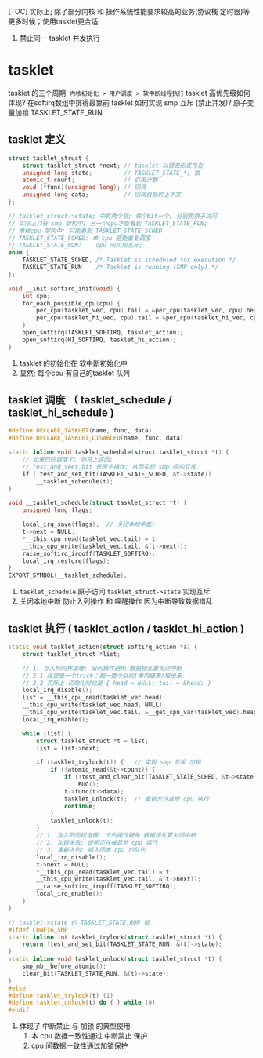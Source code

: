 [TOC]
实际上; 除了部分内核 和 操作系统性能要求较高的业务(协议栈 定时器)等
更多时候；使用tasklet更合适

1. 禁止同一 tasklet 并发执行
# tasklet
tasklet 的三个周期: `内核初始化 > 用户调度 > 软中断线程执行`
tasklet 高优先级如何体现? 在softirq数组中排得最靠前
tasklet 如何实现 smp 互斥 (禁止并发)?  原子变量加锁 TASKLET_STATE_RUN
## tasklet 定义
```c++
struct tasklet_struct {
    struct tasklet_struct *next; // tasklet 以链表形式存在
    unsigned long state;         // TASKLET_STATE_*; 锁
    atomic_t count;              // 引用计数
    void (*func)(unsigned long); // 回调
    unsigned long data;          // 回调自身的上下文
};

// tasklet_struct->state; 中有两个锁; 每个bit一个; 分别用原子访问
// 实际上只有 smp 架构中; 另一个cpu才能看到 TASKLET_STATE_RUN;
// 单核cpu 架构中; 只能看到 TASKLET_STATE_SCHED
// TASKLET_STATE_SCHED: 单 cpu 避免重复调度
// TASKLET_STATE_RUN:    cpu 间实现互斥; 
enum {
    TASKLET_STATE_SCHED, /* Tasklet is scheduled for execution */
    TASKLET_STATE_RUN    /* Tasklet is running (SMP only) */
};

void __init softirq_init(void) {
    int cpu;
    for_each_possible_cpu(cpu) {
        per_cpu(tasklet_vec, cpu).tail = &per_cpu(tasklet_vec, cpu).head;
        per_cpu(tasklet_hi_vec, cpu).tail = &per_cpu(tasklet_hi_vec, cpu).head;
    }
    open_softirq(TASKLET_SOFTIRQ, tasklet_action);
    open_softirq(HI_SOFTIRQ, tasklet_hi_action);
}
```
1. tasklet 的初始化在 软中断初始化中
2. 显然; 每个cpu 有自己的tasklet 队列

## tasklet 调度 （ tasklet_schedule / tasklet_hi_schedule )
```c++
#define DECLARE_TASKLET(name, func, data)
#define DECLARE_TASKLET_DISABLED(name, func, data)

static inline void tasklet_schedule(struct tasklet_struct *t) {
    // 如果已经调度了; 则马上返回;
    // test_and_seet_bit 是原子操作; 从而实现 smp 间的互斥
    if (!test_and_set_bit(TASKLET_STATE_SCHED, &t->state)) 
        __tasklet_schedule(t);
}

void __tasklet_schedule(struct tasklet_struct *t) {
    unsigned long flags;

    local_irq_save(flags);  // 关闭本地中断; 
    t->next = NULL;
    *__this_cpu_read(tasklet_vec.tail) = t;
    __this_cpu_write(tasklet_vec.tail, &(t->next));
    raise_softirq_irqoff(TASKLET_SOFTIRQ);
    local_irq_restore(flags);
}
EXPORT_SYMBOL(__tasklet_schedule);
```
1. `tasklet_schedule` 原子访问 `tasklet_struct->state` 实现互斥
2. 关闭本地中断 防止入列操作 和 唤醒操作 因为中断导致数据错乱

## tasklet 执行 ( tasklet_action / tasklet_hi_action )
```c++
static void tasklet_action(struct softirq_action *a) {
    struct tasklet_struct *list;

    // 1. 与入列同样道理; 出列操作避免 数据错乱要关闭中断
    // 2.1 这里是一个trick；把一整个队列(单向链表)取出来
    // 2.2 实际上 初始化时也是 { head = NULL; tail = &head; }
    local_irq_disable();
    list = __this_cpu_read(tasklet_vec.head);
    __this_cpu_write(tasklet_vec.head, NULL);
    __this_cpu_write(tasklet_vec.tail, &__get_cpu_var(tasklet_vec).head);
    local_irq_enable();

    while (list) {
        struct tasklet_struct *t = list;
        list = list->next;

        if (tasklet_trylock(t)) {   // 实现 smp 互斥 加锁
            if (!atomic_read(&t->count)) {
                if (!test_and_clear_bit(TASKLET_STATE_SCHED, &t->state)) // 重新允许本 cpu 调度
                    BUG();
                t->func(t->data);
                tasklet_unlock(t);  // 重新允许其他 cpu 执行
                continue;
            }
            tasklet_unlock(t);
        }
        // 1. 与入列同样道理; 出列操作避免 数据错乱要关闭中断
        // 2. 加锁失败; 说明正在被其他 cpu 运行
        // 3. 重新入列; 插入回本 cpu 的队列
        local_irq_disable(); 
        t->next = NULL;
        *__this_cpu_read(tasklet_vec.tail) = t;
        __this_cpu_write(tasklet_vec.tail, &(t->next));
        __raise_softirq_irqoff(TASKLET_SOFTIRQ);
        local_irq_enable();
    }
}

// tasklet->state 的 TASKLET_STATE_RUN 锁
#ifdef CONFIG_SMP
static inline int tasklet_trylock(struct tasklet_struct *t) {
	return !test_and_set_bit(TASKLET_STATE_RUN, &(t)->state);
}
static inline void tasklet_unlock(struct tasklet_struct *t) {
    smp_mb__before_atomic();
    clear_bit(TASKLET_STATE_RUN, &(t)->state);
}
#else
#define tasklet_trylock(t) (1)
#define tasklet_unlock(t) do { } while (0)
#endif
```
1. 体现了 中断禁止 与 加锁 的典型使用
    1. 本 cpu 数据一致性通过 中断禁止 保护
    2. cpu 间数据一致性通过加锁保护